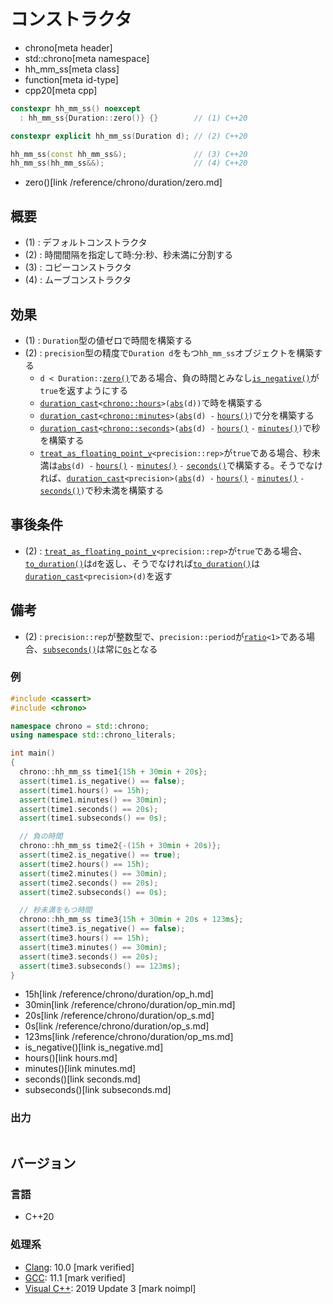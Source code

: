 # コンストラクタ
* chrono[meta header]
* std::chrono[meta namespace]
* hh_mm_ss[meta class]
* function[meta id-type]
* cpp20[meta cpp]

```cpp
constexpr hh_mm_ss() noexcept
  : hh_mm_ss{Duration::zero()} {}        // (1) C++20

constexpr explicit hh_mm_ss(Duration d); // (2) C++20

hh_mm_ss(const hh_mm_ss&);               // (3) C++20
hh_mm_ss(hh_mm_ss&&);                    // (4) C++20
```
* zero()[link /reference/chrono/duration/zero.md]

## 概要
- (1) : デフォルトコンストラクタ
- (2) : 時間間隔を指定して時:分:秒、秒未満に分割する
- (3) : コピーコンストラクタ
- (4) : ムーブコンストラクタ


## 効果
- (1) : `Duration`型の値ゼロで時間を構築する
- (2) : `precision`型の精度で`Duration d`をもつ`hh_mm_ss`オブジェクトを構築する
    - `d < Duration::`[`zero()`](/reference/chrono/duration/zero.md)である場合、負の時間とみなし[`is_negative()`](is_negative.md)が`true`を返すようにする
    - [`duration_cast`](/reference/chrono/duration_cast.md)`<`[`chrono::hours`](/reference/chrono/duration_aliases.md)`>(`[`abs`](/reference/chrono/duration/abs.md)`(d))`で時を構築する
    - [`duration_cast`](/reference/chrono/duration_cast.md)`<`[`chrono::minutes`](/reference/chrono/duration_aliases.md)`>(`[`abs`](/reference/chrono/duration/abs.md)`(d) -` [`hours()`](hours.md)`)`で分を構築する
    - [`duration_cast`](/reference/chrono/duration_cast.md)`<`[`chrono::seconds`](/reference/chrono/duration_aliases.md)`>(`[`abs`](/reference/chrono/duration/abs.md)`(d) -` [`hours()`](hours.md) `-` [`minutes()`](minutes.md)`)`で秒を構築する
    - [`treat_as_floating_point_v`](/reference/chrono/treat_as_floating_point.md)`<precision::rep>`が`true`である場合、秒未満は[`abs`](/reference/chrono/duration/abs.md)`(d) -` [`hours()`](hours.md) `-` [`minutes()`](minutes.md) `-` [`seconds()`](seconds.md)で構築する。そうでなければ、[`duration_cast`](/reference/chrono/duration_cast.md)`<precision>(`[`abs`](/reference/chrono/duration/abs.md)`(d) -` [`hours()`](hours.md) `-` [`minutes()`](minutes.md) `-` [`seconds()`](seconds.md)`)`で秒未満を構築する


## 事後条件
- (2) : [`treat_as_floating_point_v`](/reference/chrono/treat_as_floating_point.md)`<precision::rep>`が`true`である場合、[`to_duration()`](to_duration.md)は`d`を返し、そうでなければ[`to_duration()`](to_duration.md)は[`duration_cast`](/reference/chrono/duration_cast.md)`<precision>(d)`を返す


## 備考
- (2) : `precision::rep`が整数型で、`precision::period`が[`ratio`](/reference/ratio/ratio.md)`<1>`である場合、[`subseconds()`](subseconds.md)は常に[`0s`](/reference/chrono/duration/op_s.md)となる


### 例
```cpp example
#include <cassert>
#include <chrono>

namespace chrono = std::chrono;
using namespace std::chrono_literals;

int main()
{
  chrono::hh_mm_ss time1{15h + 30min + 20s};
  assert(time1.is_negative() == false);
  assert(time1.hours() == 15h);
  assert(time1.minutes() == 30min);
  assert(time1.seconds() == 20s);
  assert(time1.subseconds() == 0s);

  // 負の時間
  chrono::hh_mm_ss time2{-(15h + 30min + 20s)};
  assert(time2.is_negative() == true);
  assert(time2.hours() == 15h);
  assert(time2.minutes() == 30min);
  assert(time2.seconds() == 20s);
  assert(time2.subseconds() == 0s);

  // 秒未満をもつ時間
  chrono::hh_mm_ss time3{15h + 30min + 20s + 123ms};
  assert(time3.is_negative() == false);
  assert(time3.hours() == 15h);
  assert(time3.minutes() == 30min);
  assert(time3.seconds() == 20s);
  assert(time3.subseconds() == 123ms);
}
```
* 15h[link /reference/chrono/duration/op_h.md]
* 30min[link /reference/chrono/duration/op_min.md]
* 20s[link /reference/chrono/duration/op_s.md]
* 0s[link /reference/chrono/duration/op_s.md]
* 123ms[link /reference/chrono/duration/op_ms.md]
* is_negative()[link is_negative.md]
* hours()[link hours.md]
* minutes()[link minutes.md]
* seconds()[link seconds.md]
* subseconds()[link subseconds.md]

### 出力
```
```

## バージョン
### 言語
- C++20

### 処理系
- [Clang](/implementation.md#clang): 10.0 [mark verified]
- [GCC](/implementation.md#gcc): 11.1 [mark verified]
- [Visual C++](/implementation.md#visual_cpp): 2019 Update 3 [mark noimpl]

